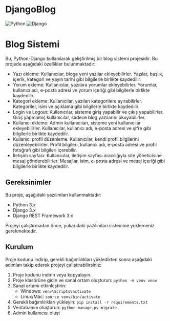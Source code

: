 # DjangoBlog
![Python](https://img.shields.io/badge/Python-3776AB?style=for-the-badge&logo=python&logoColor=white)
![Django](https://img.shields.io/badge/Django-092E20?style=for-the-badge&logo=django&logoColor=white)


# Blog Sistemi

Bu, Python-Django kullanılarak geliştirilmiş bir blog sistemi projesidir. Bu projede aşağıdaki özellikler bulunmaktadır:

- Yazı ekleme: Kullanıcılar, bloga yeni yazılar ekleyebilirler. Yazılar, başlık, içerik, kategori ve yayın tarihi gibi bilgilerle birlikte kaydedilir.
- Yorum ekleme: Kullanıcılar, yazılara yorumlar ekleyebilirler. Yorumlar, kullanıcı adı, e-posta adresi ve yorum içeriği gibi bilgilerle birlikte kaydedilir.
- Kategori ekleme: Kullanıcılar, yazıları kategorilere ayırabilirler. Kategoriler, isim ve açıklama gibi bilgilerle birlikte kaydedilir.
- Login ve Logout: Kullanıcılar, sisteme giriş yapabilir ve çıkış yapabilirler. Giriş yapmamış kullanıcılar, sadece blog yazılarını okuyabilirler.
- Kullanıcı ekleme: Admin kullanıcıları, sisteme yeni kullanıcılar ekleyebilirler. Kullanıcılar, kullanıcı adı, e-posta adresi ve şifre gibi bilgilerle birlikte kaydedilir.
- Kullanıcı profil düzenleme: Kullanıcılar, kendi profil bilgilerini düzenleyebilirler. Profil bilgileri, kullanıcı adı, e-posta adresi ve profil fotoğrafı gibi bilgileri içerebilir.
- İletişim sayfası: Kullanıcılar, iletişim sayfası aracılığıyla site yöneticisine mesaj gönderebilirler. Mesajlar, isim, e-posta adresi ve mesaj içeriği gibi bilgilerle birlikte kaydedilir.

## Gereksinimler

Bu proje, aşağıdaki yazılımları kullanmaktadır:

- Python 3.x
- Django 3.x
- Django REST Framework 3.x

Projeyi çalıştırmadan önce, yukarıdaki yazılımları sistemine yüklemeniz gerekmektedir.

## Kurulum

Proje kodunu indirip, gerekli bağımlılıkları yükledikten sonra aşağıdaki adımları takip ederek projeyi çalıştırabilirsiniz:

1. Proje kodunu indirin veya kopyalayın.
2. Proje klasörüne gidin ve sanal ortam oluşturun: `python -m venv venv`
3. Sanal ortamı etkinleştirin:
   - Windows: `venv\Scripts\activate`
   - Linux/Mac: `source venv/bin/activate`
4. Gerekli bağımlılıkları yükleyin: `pip install -r requirements.txt`
5. Veritabanını oluşturun: `python manage.py migrate`
6. Admin kullanıcısı oluşt